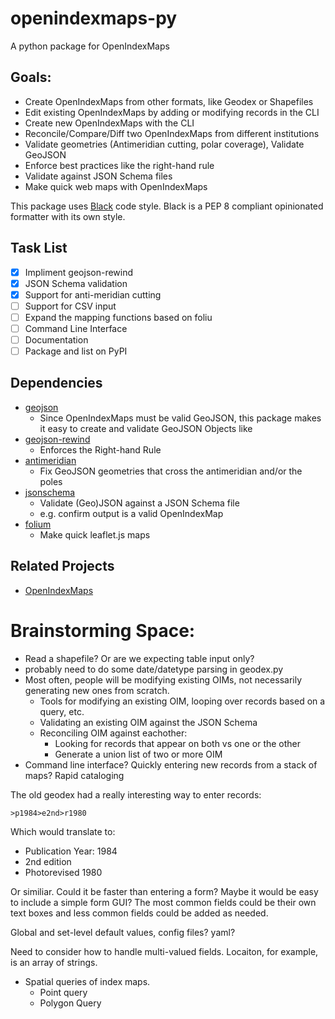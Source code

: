 # openindexmaps-py
A python package for OpenIndexMaps

## Goals:

* Create OpenIndexMaps from other formats, like Geodex or Shapefiles
* Edit existing OpenIndexMaps by adding or modifying records in the CLI
* Create new OpenIndexMaps with the CLI
* Reconcile/Compare/Diff two OpenIndexMaps from different institutions
* Validate geometries (Antimeridian cutting, polar coverage), Validate GeoJSON
* Enforce best practices like the right-hand rule
* Validate against JSON Schema files
* Make quick web maps with OpenIndexMaps

This package uses [Black]([Black](https://black.readthedocs.io))
code style.
Black is a PEP 8 compliant opinionated formatter with its own style.

## Task List
- [x] Impliment geojson-rewind
- [x] JSON Schema validation
- [x] Support for anti-meridian cutting
- [ ] Support for CSV input
- [ ] Expand the mapping functions based on foliu
- [ ] Command Line Interface
- [ ] Documentation
- [ ] Package and list on PyPI

## Dependencies

* [geojson](https://pypi.org/project/geojson/)
    - Since OpenIndexMaps must be valid GeoJSON, this package makes it easy to create and validate GeoJSON
Objects like 
* [geojson-rewind](https://pypi.org/project/geojson-rewind/)
    - Enforces the Right-hand Rule
* [antimeridian](https://antimeridian.readthedocs.io/en/stable/)
    - Fix GeoJSON geometries that cross the antimeridian and/or the poles
* [jsonschema](https://python-jsonschema.readthedocs.io/en/stable/)
    - Validate (Geo)JSON against a JSON Schema file
    - e.g. confirm output is a valid OpenIndexMap
* [folium](https://python-visualization.github.io/folium/latest/user_guide.html)
    - Make quick leaflet.js maps 

## Related Projects

* [OpenIndexMaps](https://openindexmaps.org/)

# Brainstorming Space:

* Read a shapefile? Or are we expecting table input only?
* probably need to do some date/datetype parsing in geodex.py
* Most often, people will be modifying existing OIMs, not necessarily generating new ones from scratch.
    * Tools for modifying an existing OIM, looping over records based on a query, etc.
    * Validating an existing OIM against the JSON Schema
    * Reconciling OIM against eachother:
        * Looking for records that appear on both vs one or the other
        * Generate a union list of two or more OIM
* Command line interface? Quickly entering new records from a stack of maps? Rapid cataloging

The old geodex had a really interesting way to enter records:

```dos
>p1984>e2nd>r1980
```
Which would translate to:

* Publication Year: 1984
* 2nd edition
* Photorevised 1980

Or similiar. Could it be faster than entering a form? Maybe it would be easy to include a simple form GUI? The most common fields could be their own text boxes and less common fields could be added as needed. 

Global and set-level default values, config files? yaml?

Need to consider how to handle multi-valued fields. Locaiton, for example, is an array of strings. 

* Spatial queries of index maps.
    * Point query
    * Polygon Query




